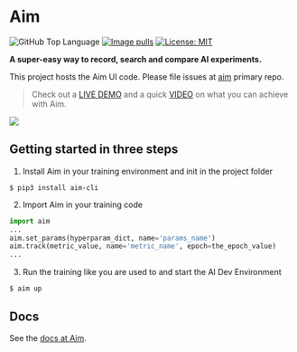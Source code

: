 # Aim

![GitHub Top Language](https://img.shields.io/github/languages/top/aimhubio/aimde)
[![Image pulls](https://img.shields.io/docker/pulls/aimhubio/aim-board)](https://hub.docker.com/r/aimhubio/aim-board)
[![License: MIT](https://img.shields.io/badge/License-MIT-green.svg)](https://opensource.org/licenses/MIT)

**A super-easy way to record, search and compare AI experiments.**

This project hosts the Aim UI code. Please file issues at [aim](https://github.com/aimhubio/aim) primary repo.

> Check out a [LIVE DEMO](http://demo-1.aimstack.io:43900/dashboard) and a quick [VIDEO](https://www.youtube.com/watch?v=TeAkyRIMxx4&ab_channel=Aim) on what you can achieve with Aim.

<img src="https://user-images.githubusercontent.com/13848158/92605507-ddfacd80-f2c2-11ea-8547-0659ee2dcb37.png">

## Getting started in three steps
1. Install Aim in your training environment and init in the project folder
```shell
$ pip3 install aim-cli
```
2. Import Aim in your training code
```py
import aim
...
aim.set_params(hyperparam_dict, name='params_name')
aim.track(metric_value, name='metric_name', epoch=the_epoch_value)
...
```
3. Run the training like you are used to and start the AI Dev Environment
```shell
$ aim up
```

## Docs
See the [docs at Aim](https://github.com/aimhubio/aim#contents).
